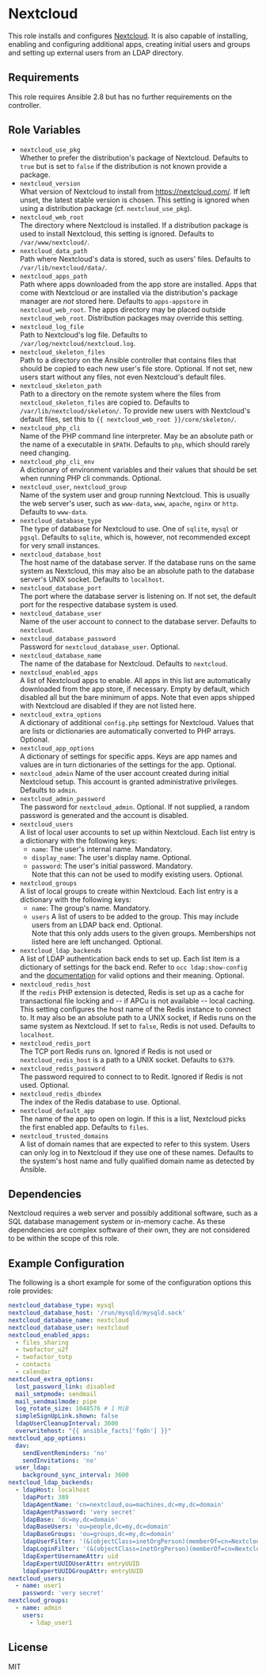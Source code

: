 Nextcloud
=========

This role installs and configures [Nextcloud](https://nextcloud.com/).
It is also capable of installing, enabling and configuring additional apps, creating initial users and groups and setting up external users from an LDAP directory.

Requirements
------------

This role requires Ansible 2.8 but has no further requirements on the controller.

Role Variables
--------------

* `nextcloud_use_pkg`  
  Whether to prefer the distribution's package of Nextcloud.
  Defaults to `true` but is set to `false` if the distribution is not known provide a package.
* `nextcloud_version`  
  What version of Nextcloud to install from <https://nextcloud.com/>.
  If left unset, the latest stable version is chosen.
  This setting is ignored when using a distribution package (cf. `nextcloud_use_pkg`).
* `nextcloud_web_root`  
  The directory where Nextcloud is installed.
  If a distribution package is used to install Nextcloud, this setting is ignored.
  Defaults to `/var/www/nextcloud/`.
* `nextcloud_data_path`  
  Path where Nextcloud's data is stored, such as users' files.
  Defaults to `/var/lib/nextcloud/data/`.
* `nextcloud_apps_path`  
  Path where apps downloaded from the app store are installed.
  Apps that come with Nextcloud or are installed via the distribution's package manager are *not* stored here.
  Defaults to `apps-appstore` in `nextcloud_web_root`.
  The apps directory may be placed outside `nextcloud_web_root`.
  Distribution packages may override this setting.
* `nextcloud_log_file`  
  Path to Nextcloud's log file.
  Defaults to `/var/log/nextcloud/nextcloud.log`.
* `nextcloud_skeleton_files`  
  Path to a directory on the Ansible controller that contains files that should be copied to each new user's file store.
  Optional.
  If not set, new users start without any files, not even Nextcloud's default files.
* `nextcloud_skeleton_path`  
  Path to a directory on the remote system where the files from `nextcloud_skeleton_files` are copied to.
  Defaults to `/var/lib/nextcloud/skeleton/`.
  To provide new users with Nextcloud's default files, set this to `{{ nextcloud_web_root }}/core/skeleton/`.
* `nextcloud_php_cli`  
  Name of the PHP command line interpreter.
  May be an absolute path or the name of a executable in `$PATH`.
  Defaults to `php`, which should rarely need changing.
* `nextcloud_php_cli_env`  
  A dictionary of environment variables and their values that should be set when running PHP cli commands.
  Optional.
* `nextcloud_user`, `nextcloud_group`  
  Name of the system user and group running Nextcloud.
  This is usually the web server's user, such as `www-data`, `www`, `apache`, `nginx` or `http`.
  Defaults to `www-data`.
* `nextcloud_database_type`  
  The type of database for Nextcloud to use.
  One of `sqlite`, `mysql` or `pgsql`.
  Defaults to `sqlite`, which is, however, not recommended except for very small instances.
* `nextcloud_database_host`  
  The host name of the database server.
  If the database runs on the same system as Nextcloud, this may also be an absolute path to the database server's UNIX socket.
  Defaults to `localhost`.
* `nextcloud_database_port`  
  The port where the database server is listening on.
  If not set, the default port for the respective database system is used.
* `nextcloud_database_user`  
  Name of the user account to connect to the database server.
  Defaults to `nextcloud`.
* `nextcloud_database_password`  
  Password for `nextcloud_database_user`.
  Optional.
* `nextcloud_database_name`  
  The name of the database for Nextcloud.
  Defaults to `nextcloud`.
* `nextcloud_enabled_apps`  
  A list of Nextcloud apps to enable.
  All apps in this list are automatically downloaded from the app store, if necessary.
  Empty by default, which disabled all but the bare minimum of apps.
  Note that even apps shipped with Nextcloud are disabled if they are not listed here.
* `nextcloud_extra_options`  
  A dictionary of additional `config.php` settings for Nextcloud.
  Values that are lists or dictionaries are automatically converted to PHP arrays.
  Optional.
* `nextcloud_app_options`  
  A dictionary of settings for specific apps.
  Keys are app names and values are in turn dictionaries of the settings for the app.
  Optional.
* `nextcloud_admin`
  Name of the user account created during initial Nextcloud setup.
  This account is granted administrative privileges.
  Defaults to `admin`.
* `nextcloud_admin_password`  
  The password for `nextcloud_admin`.
  Optional.
  If not supplied, a random password is generated and the account is disabled.
* `nextcloud_users`  
  A list of local user accounts to set up within Nextcloud.
  Each list entry is a dictionary with the following keys:
    * `name`: The user's internal name. Mandatory.  
    * `display_name`: The user's display name. Optional.  
    * `password`: The user's initial password. Mandatory.  
  Note that this can not be used to modify existing users.
  Optional.
* `nextcloud_groups`  
  A list of local groups to create within Nextcloud.
  Each list entry is a dictionary with the following keys:
    * `name`: The group's name. Mandatory.  
    * `users` A list of users to be added to the group. This may include users from an LDAP back end. Optional.  
  Note that this only adds users to the given groups.
  Memberships not listed here are left unchanged.
  Optional.
* `nextcloud_ldap_backends`  
  A list of LDAP authentication back ends to set up.
  Each list item is a dictionary of settings for the back end.
  Refer to `occ ldap:show-config` and the [documentation](https://docs.nextcloud.com/server/latest/admin_manual/configuration_user/user_auth_ldap.html) for valid options and their meaning.
  Optional.
* `nextcloud_redis_host`  
  If the `redis` PHP extension is detected, Redis is set up as a cache for transactional file locking and -- if APCu is not available -- local caching.
  This setting configures the host name of the Redis instance to connect to.
  It may also be an absolute path to a UNIX socket, if Redis runs on the same system as Nextcloud.
  If set to `false`, Redis is not used.
  Defaults to `localhost`.
* `nextcloud_redis_port`  
  The TCP port Redis runs on.
  Ignored if Redis is not used or `nextcloud_redis_host` is a path to a UNIX socket.
  Defaults to `6379`.
* `nextcloud_redis_password`  
  The password required to connect to to Redit.
  Ignored if Redis is not used.
  Optional.
* `nextcloud_redis_dbindex`  
  The index of the Redis database to use.
  Optional.
* `nextcloud_default_app`  
  The name of the app to open on login.
  If this is a list, Nextcloud picks the first enabled app.
  Defaults to `files`.
* `nextcloud_trusted_domains`  
  A list of domain names that are expected to refer to this system.
  Users can only log in to Nextcloud if they use one of these names.
  Defaults to the system's host name and fully qualified domain name as detected by Ansible.

Dependencies
------------

Nextcloud requires a web server and possibly additional software, such as a SQL database management system or in-memory cache.
As these dependencies are complex software of their own, they are not considered to be within the scope of this role.

Example Configuration
---------------------

The following is a short example for some of the configuration options this role provides:

```yaml
nextcloud_database_type: mysql
nextcloud_database_host: '/run/mysqld/mysqld.sock'
nextcloud_database_name: nextcloud
nextcloud_database_user: nextcloud
nextcloud_enabled_apps:
  - files_sharing
  - twofactor_u2f
  - twofactor_totp
  - contacts
  - calendar
nextcloud_extra_options:
  lost_password_link: disabled
  mail_smtpmode: sendmail
  mail_sendmailmode: pipe
  log_rotate_size: 1048576 # 1 MiB
  simpleSignUpLink.shown: false
  ldapUserCleanupInterval: 3600
  overwritehost: "{{ ansible_facts['fqdn'] }}"
nextcloud_app_options:
  dav:
    sendEventReminders: 'no'
    sendInvitations: 'no'
  user_ldap:
    background_sync_interval: 3600
nextcloud_ldap_backends:
  - ldapHost: localhost
    ldapPort: 389
    ldapAgentName: 'cn=nextcloud,ou=machines,dc=my,dc=domain'
    ldapAgentPassword: 'very secret'
    ldapBase: 'dc=my,dc=domain'
    ldapBaseUsers: 'ou=people,dc=my,dc=domain'
    ldapBaseGroups: 'ou=groups,dc=my,dc=domain'
    ldapUserFilter: '(&(objectClass=inetOrgPerson)(memberOf=cn=Nextcloud Users,ou=groups,dc=my,dc=domain))'
    ldapLoginFilter: '(&(objectClass=inetOrgPerson)(memberOf=cn=Nextcloud Users,ou=groups,dc=my,dc=domain)(uid=%uid))'
    ldapExpertUsernameAttr: uid
    ldapExpertUUIDUserAttr: entryUUID
    ldapExpertUUIDGroupAttr: entryUUID
nextcloud_users:
  - name: user1
    password: 'very secret'
nextcloud_groups:
  - name: admin
    users:
      - ldap_user1
```

License
-------

MIT
